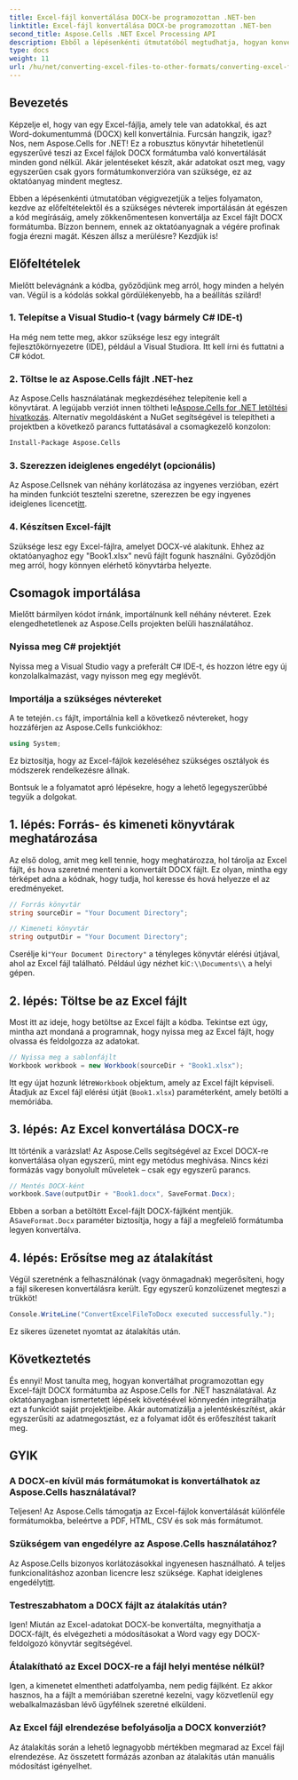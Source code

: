 ```yaml
---
title: Excel-fájl konvertálása DOCX-be programozottan .NET-ben
linktitle: Excel-fájl konvertálása DOCX-be programozottan .NET-ben
second_title: Aspose.Cells .NET Excel Processing API
description: Ebből a lépésenkénti útmutatóból megtudhatja, hogyan konvertálhat programozottan Excel-fájlokat DOCX-re az Aspose.Cells for .NET használatával. Tökéletes jelentéskészítéshez és adatmegosztáshoz.
type: docs
weight: 11
url: /hu/net/converting-excel-files-to-other-formats/converting-excel-file-to-docx/
---
```

## Bevezetés

Képzelje el, hogy van egy Excel-fájlja, amely tele van adatokkal, és azt Word-dokumentummá (DOCX) kell konvertálnia. Furcsán hangzik, igaz? Nos, nem Aspose.Cells for .NET! Ez a robusztus könyvtár hihetetlenül egyszerűvé teszi az Excel fájlok DOCX formátumba való konvertálását minden gond nélkül. Akár jelentéseket készít, akár adatokat oszt meg, vagy egyszerűen csak gyors formátumkonverzióra van szüksége, ez az oktatóanyag mindent megtesz.

Ebben a lépésenkénti útmutatóban végigvezetjük a teljes folyamaton, kezdve az előfeltételektől és a szükséges névterek importálásán át egészen a kód megírásáig, amely zökkenőmentesen konvertálja az Excel fájlt DOCX formátumba. Bízzon bennem, ennek az oktatóanyagnak a végére profinak fogja érezni magát. Készen állsz a merülésre? Kezdjük is!

## Előfeltételek

Mielőtt belevágnánk a kódba, győződjünk meg arról, hogy minden a helyén van. Végül is a kódolás sokkal gördülékenyebb, ha a beállítás szilárd!

### 1. Telepítse a Visual Studio-t (vagy bármely C# IDE-t)
Ha még nem tette meg, akkor szüksége lesz egy integrált fejlesztőkörnyezetre (IDE), például a Visual Studiora. Itt kell írni és futtatni a C# kódot.

### 2. Töltse le az Aspose.Cells fájlt .NET-hez
 Az Aspose.Cells használatának megkezdéséhez telepítenie kell a könyvtárat. A legújabb verziót innen töltheti le[Aspose.Cells for .NET letöltési hivatkozás](https://releases.aspose.com/cells/net/). Alternatív megoldásként a NuGet segítségével is telepítheti a projektben a következő parancs futtatásával a csomagkezelő konzolon:

```bash
Install-Package Aspose.Cells
```

### 3. Szerezzen ideiglenes engedélyt (opcionális)
 Az Aspose.Cellsnek van néhány korlátozása az ingyenes verzióban, ezért ha minden funkciót tesztelni szeretne, szerezzen be egy ingyenes ideiglenes licencet[itt](https://purchase.aspose.com/temporary-license/).

### 4. Készítsen Excel-fájlt
Szüksége lesz egy Excel-fájlra, amelyet DOCX-vé alakítunk. Ehhez az oktatóanyaghoz egy "Book1.xlsx" nevű fájlt fogunk használni. Győződjön meg arról, hogy könnyen elérhető könyvtárba helyezte.

## Csomagok importálása

Mielőtt bármilyen kódot írnánk, importálnunk kell néhány névteret. Ezek elengedhetetlenek az Aspose.Cells projekten belüli használatához.

### Nyissa meg C# projektjét
Nyissa meg a Visual Studio vagy a preferált C# IDE-t, és hozzon létre egy új konzolalkalmazást, vagy nyisson meg egy meglévőt.

### Importálja a szükséges névtereket
 A te tetején`.cs` fájlt, importálnia kell a következő névtereket, hogy hozzáférjen az Aspose.Cells funkciókhoz:

```csharp
using System;
```

Ez biztosítja, hogy az Excel-fájlok kezeléséhez szükséges osztályok és módszerek rendelkezésre állnak.

Bontsuk le a folyamatot apró lépésekre, hogy a lehető legegyszerűbbé tegyük a dolgokat.

## 1. lépés: Forrás- és kimeneti könyvtárak meghatározása

Az első dolog, amit meg kell tennie, hogy meghatározza, hol tárolja az Excel fájlt, és hova szeretné menteni a konvertált DOCX fájlt. Ez olyan, mintha egy térképet adna a kódnak, hogy tudja, hol keresse és hová helyezze el az eredményeket.

```csharp
// Forrás könyvtár
string sourceDir = "Your Document Directory";

// Kimeneti könyvtár
string outputDir = "Your Document Directory";
```

 Cserélje ki`"Your Document Directory"` a tényleges könyvtár elérési útjával, ahol az Excel fájl található. Például úgy nézhet ki`C:\\Documents\\` a helyi gépen.

## 2. lépés: Töltse be az Excel fájlt

Most itt az ideje, hogy betöltse az Excel fájlt a kódba. Tekintse ezt úgy, mintha azt mondaná a programnak, hogy nyissa meg az Excel fájlt, hogy olvassa és feldolgozza az adatokat.

```csharp
// Nyissa meg a sablonfájlt
Workbook workbook = new Workbook(sourceDir + "Book1.xlsx");
```

 Itt egy újat hozunk létre`Workbook` objektum, amely az Excel fájlt képviseli. Átadjuk az Excel fájl elérési útját (`Book1.xlsx`) paraméterként, amely betölti a memóriába.

## 3. lépés: Az Excel konvertálása DOCX-re

Itt történik a varázslat! Az Aspose.Cells segítségével az Excel DOCX-re konvertálása olyan egyszerű, mint egy metódus meghívása. Nincs kézi formázás vagy bonyolult műveletek – csak egy egyszerű parancs.

```csharp
// Mentés DOCX-ként
workbook.Save(outputDir + "Book1.docx", SaveFormat.Docx);
```

Ebben a sorban a betöltött Excel-fájlt DOCX-fájlként mentjük. A`SaveFormat.Docx` paraméter biztosítja, hogy a fájl a megfelelő formátumba legyen konvertálva.

## 4. lépés: Erősítse meg az átalakítást

Végül szeretnénk a felhasználónak (vagy önmagadnak) megerősíteni, hogy a fájl sikeresen konvertálásra került. Egy egyszerű konzolüzenet megteszi a trükköt!

```csharp
Console.WriteLine("ConvertExcelFileToDocx executed successfully.");
```

Ez sikeres üzenetet nyomtat az átalakítás után.

## Következtetés

És ennyi! Most tanulta meg, hogyan konvertálhat programozottan egy Excel-fájlt DOCX formátumba az Aspose.Cells for .NET használatával. Az oktatóanyagban ismertetett lépések követésével könnyedén integrálhatja ezt a funkciót saját projektjeibe. Akár automatizálja a jelentéskészítést, akár egyszerűsíti az adatmegosztást, ez a folyamat időt és erőfeszítést takarít meg.

## GYIK

### A DOCX-en kívül más formátumokat is konvertálhatok az Aspose.Cells használatával?
Teljesen! Az Aspose.Cells támogatja az Excel-fájlok konvertálását különféle formátumokba, beleértve a PDF, HTML, CSV és sok más formátumot.

### Szükségem van engedélyre az Aspose.Cells használatához?
Az Aspose.Cells bizonyos korlátozásokkal ingyenesen használható. A teljes funkcionalitáshoz azonban licencre lesz szüksége. Kaphat ideiglenes engedélyt[itt](https://purchase.aspose.com/temporary-license/).

### Testreszabhatom a DOCX fájlt az átalakítás után?
Igen! Miután az Excel-adatokat DOCX-be konvertálta, megnyithatja a DOCX-fájlt, és elvégezheti a módosításokat a Word vagy egy DOCX-feldolgozó könyvtár segítségével.

### Átalakítható az Excel DOCX-re a fájl helyi mentése nélkül?
Igen, a kimenetet elmentheti adatfolyamba, nem pedig fájlként. Ez akkor hasznos, ha a fájlt a memóriában szeretné kezelni, vagy közvetlenül egy webalkalmazásban lévő ügyfélnek szeretné elküldeni.

### Az Excel fájl elrendezése befolyásolja a DOCX konverziót?
Az átalakítás során a lehető legnagyobb mértékben megmarad az Excel fájl elrendezése. Az összetett formázás azonban az átalakítás után manuális módosítást igényelhet.